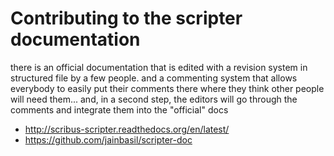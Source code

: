 # Contributing to the scripter documentation
there is an official documentation that is edited with a revision system in structured file by a few people. and a commenting system that allows everybody to easily put their comments there where they think other people will need them...
and, in a second step, the editors will go through the comments and integrate them into the "official" docs

- http://scribus-scripter.readthedocs.org/en/latest/
- https://github.com/jainbasil/scripter-doc